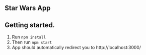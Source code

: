 
## Star Wars App

## Getting started.
1) Run `npm install`
2) Then run `npm start`
3) App should automatically redirect you to http://localhost:3000/

